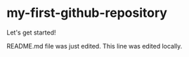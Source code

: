 # my-first-github-repository
Let's get started!

README.md file was just edited. This line was edited locally.
